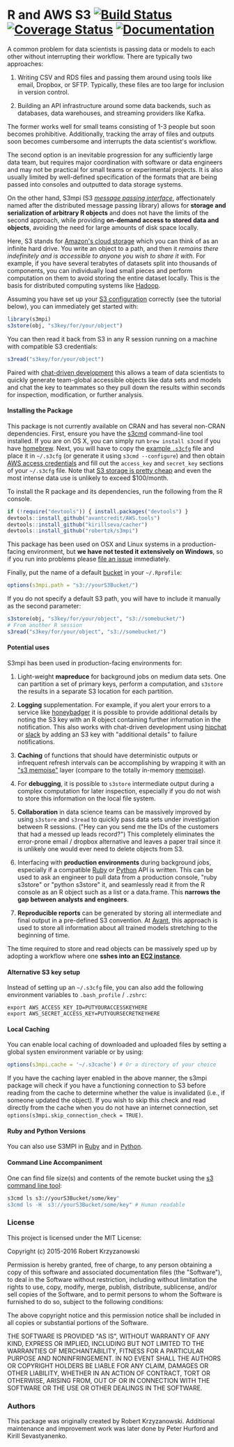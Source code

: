 R and AWS S3 [![Build Status](https://travis-ci.org/robertzk/s3mpi.svg?branch=master)](https://travis-ci.org/robertzk/s3mpi) [![Coverage Status](https://coveralls.io/repos/robertzk/s3mpi/badge.png)](https://coveralls.io/r/robertzk/s3mpi) [![Documentation](https://img.shields.io/badge/rocco--docs-%E2%9C%93-blue.svg)](http://robertzk.github.io/s3mpi/)
=========

A common problem for data scientists is passing data or models to each
other without interrupting their workflow. There are typically two approaches:

  1. Writing CSV and RDS files and passing them around using tools like
     email, Dropbox, or SFTP. Typically, these files are too large for
     inclusion in version control.

  2. Building an API infrastructure around some data backends, such as
     databases, data warehouses, and streaming providers like Kafka.

The former works well for small teams consisting of 1-3 people but soon
becomes prohibitive. Additionally, tracking the array of files and outputs
soon becomes cumbersome and interrupts the data scientist's workflow.

The second option is an inevitable progression for any sufficiently large data
team, but requires major coordination with software or data engineers
and may not be practical for small teams or experimental projects. It is
also usually limited by well-defined specification of the formats that
are being passed into consoles and outputted to data storage systems.

On the other hand, S3mpi (S3 [*message passing interface*](https://en.wikipedia.org/wiki/Message_Passing_Interface),
affectionately named after the distributed message passing library) 
allows for **storage and serialization of arbitrary R objects** and does
not have the limits of the second approach, while providing **on-demand
access to stored data and objects**, avoiding the need for large amounts of
disk space locally.

Here, S3 stands for [Amazon's cloud storage](https://aws.amazon.com/s3/) which
you can think of as an infinite hard drive. You write an object to a path,
and then it *remains there indefinitely and is accessible to anyone you wish
to share it with*. For example, if you have several terabytes of datasets split
into thousands of components, you can individually load small pieces and perform
computation on them to avoid storing the entire dataset locally. This is the
basis for distributed computing systems like [Hadoop](https://en.wikipedia.org/wiki/Apache_Hadoop).

Assuming you have set up your [S3 configuration](http://s3tools.org/kb/item14.htm)
correctly (see the tutorial below), you can immediately get started with:

```R
library(s3mpi)
s3store(obj, "s3key/for/your/object")
```

You can then read it back from S3 in any R session running on a machine with
compatible S3 credentials:

```R
s3read("s3key/for/your/object")
```

Paired with [chat-driven development](https://sameroom.io/blog/self-hosted-team-chat-options-and-alternatives/)
this allows a team of data scientists to quickly generate team-global accessible
objects like data sets and models and chat the key to teammates so they pull down
the results within seconds for inspection, modification, or further analysis.

#### Installing the Package

This package is not currently available on CRAN and has several non-CRAN
dependencies. First, ensure you have the [s3cmd](http://s3tools.org/s3cmd) command-line
tool installed. If you are on OS X, you can simply run `brew install s3cmd` if
you have [homebrew](http://brew.sh/). Next, you will have to copy the [example
`.s3cfg`](http://s3tools.org/kb/item14.htm) file and place it in `~/.s3cfg` (or
generate it using `s3cmd --configure`) and then obtain
[AWS access credentials](http://docs.aws.amazon.com/general/latest/gr/getting-aws-sec-creds.html)
and fill out the `access_key` and `secret_key` sections of your `~/.s3cfg` file.
Note that [S3 storage is pretty cheap](https://aws.amazon.com/s3/pricing/)
and even the most intense data use is unlikely to exceed $100/month.

To install the R package and its dependencies, run the following from the R console.

```R
if (!require("devtools")) { install.packages("devtools") }
devtools::install_github("avantcredit/AWS.tools")
devtools::install_github("kirillseva/cacher")
devtools::install_github("robertzk/s3mpi")
```

This package has been used on OSX and Linux systems in a production-facing
environment, but **we have not tested it extensively on Windows**,
so if you run into problems please [file an issue](https://github.com/robertzk/s3mpi/issues/new)
immediately.

Finally, put the name of a default [bucket](http://docs.aws.amazon.com/AmazonS3/latest/dev/UsingBucket.html)
in your `~/.Rprofile`:

```R
options(s3mpi.path = "s3://yourS3Bucket/")
```

If you do not specify a default S3 path, you will have to include it
manually as the second parameter:

```R
s3store(obj, "s3key/for/your/object", "s3://somebucket/")
# From another R session
s3read("s3key/for/your/object", "s3://somebucket/")
```

#### Potential uses

S3mpi has been used in production-facing environments for:

  1. Light-weight **mapreduce** for background jobs on medium data sets. One can
     partition a set of primary keys, perform a computation, and `s3store`
     the results in a separate S3 location for each partition.
  
  2. **Logging** supplementation. For example, if you alert your errors to
     a service like [honeybadger](http://honeybadger.io) it is possible to
     provide additional details by noting the S3 key with an R object containing
     further information in the notification. This also works with chat-driven
     development using [hipchat](http://hipchat.com) or [slack](http://slack.com)
     by adding an S3 key with "additional details" to failure notifications.

  3. **Caching** of functions that should have deterministic outputs or infrequent
     refresh intervals can be accomplishing by wrapping it with an
     ["s3 memoise"](https://github.com/peterhurford/s3memoize) layer (compare to
     the totally in-memory [memoise](https://github.com/hadley/memoise)).

  4. For **debugging**, it is possible to `s3store` intermediate output during a complex
     computation for later inspection, especially if you do not wish to store
     this information on the local file system.

  5. **Collaboration** in data science teams can be massively improved by
     using `s3store` and `s3read` to quickly pass data sets under investigation
     between R sessions. ("Hey can you send me the IDs of the customers that
     had a messed up leads record?") This completely eliminates the error-prone
     email / dropbox alternative and leaves a paper trail since it is unlikely
     one would ever need to delete objects from S3.

  6. Interfacing with **production environments** during background jobs, especially
     if a compatible [Ruby](https://github.com/robertzk/s3mpi-ruby) or
     [Python](https://github.com/robertzk/s3mpy) API is written. This can be used
     to ask an engineer to pull data from a production console, "ruby s3store"
     or "python s3store" it, and seamlessly read it from the R console as an
     R object such as a list or a data.frame. This **narrows the gap between
     analysts and engineers**.

  7. **Reproducible reports** can be generated by storing all intermediate and
     final output in a pre-defined S3 convention. At [Avant](https://github.com/avantcredit),
     this approach is used to store all information about all trained models
     stretching to the beginning of time.

The time required to store and read objects can be massively sped up by
adopting a workflow where one **sshes into an [EC2 instance](https://aws.amazon.com/ec2/instance-types/)**.

#### Alternative S3 key setup

Instead of setting up an `~/.s3cfg` file, you can also add the
following environment variables to `.bash_profile` / `.zshrc`:

```
export AWS_ACCESS_KEY_ID=PUTYOURACCESSKEYHERE
export AWS_SECRET_ACCESS_KEY=PUTYOURSECRETKEYHERE
```

#### Local Caching

You can enable local caching of downloaded and uploaded files by setting a
global systen environment variable or by using:

```R
options(s3mpi.cache = '~/.s3cache') # Or a directory of your choice
```

If you have the caching layer enabled in the above manner, the s3mpi package will
check if you have a functioning connection to S3 before reading from the cache
to determine whether the value is invalidated (i.e., if someone updated the object).
If you wish to skip this check and read directly from the cache when you do not
have an internet connection, set `options(s3mpi.skip_connection_check = TRUE)`.


#### Ruby and Python Versions

You can also use S3MPI in [Ruby](https://github.com/robertzk/s3mpi-ruby) and in [Python](https://github.com/robertzk/s3mpy).

#### Command Line Accompaniment

One can find file size(s) and contents of the remote bucket 
using the [s3 command line tool](http://s3tools.org/s3cmd):

```sh
s3cmd ls s3://yourS3Bucket/some/key"
s3cmd ls -H  s3://yourS3Bucket/some/key" # Human readable
```

### License

This project is licensed under the MIT License:

Copyright (c) 2015-2016 Robert Krzyzanowski

Permission is hereby granted, free of charge, to any person obtaining
a copy of this software and associated documentation files (the
"Software"), to deal in the Software without restriction, including
without limitation the rights to use, copy, modify, merge, publish,
distribute, sublicense, and/or sell copies of the Software, and to
permit persons to whom the Software is furnished to do so, subject to
the following conditions:

The above copyright notice and this permission notice shall be included
in all copies or substantial portions of the Software.

THE SOFTWARE IS PROVIDED "AS IS", WITHOUT WARRANTY OF ANY KIND,
EXPRESS OR IMPLIED, INCLUDING BUT NOT LIMITED TO THE WARRANTIES OF
MERCHANTABILITY, FITNESS FOR A PARTICULAR PURPOSE AND NONINFRINGEMENT.
IN NO EVENT SHALL THE AUTHORS OR COPYRIGHT HOLDERS BE LIABLE FOR ANY
CLAIM, DAMAGES OR OTHER LIABILITY, WHETHER IN AN ACTION OF CONTRACT,
TORT OR OTHERWISE, ARISING FROM, OUT OF OR IN CONNECTION WITH THE
SOFTWARE OR THE USE OR OTHER DEALINGS IN THE SOFTWARE.

### Authors

This package was originally created by Robert Krzyzanowski. Additional
maintenance and improvement work was later done by Peter Hurford
and Kirill Sevastyanenko.

